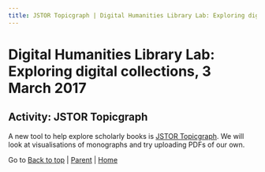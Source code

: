 ```yaml
---
title: JSTOR Topicgraph | Digital Humanities Library Lab: Exploring digital collections, 3 March 2017
---
```


# Digital Humanities Library Lab: Exploring digital collections, 3 March 2017

## Activity: JSTOR Topicgraph
A new tool to help explore scholarly books is [JSTOR Topicgraph](https://labs.jstor.org/topicgraph/). We will look at visualisations of monographs and try uploading PDFs of our own.


Go to [Back to top](#activity-jstor-topicgraph) | [Parent](index.html) | [Home](/)